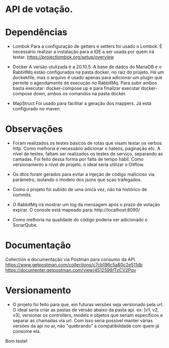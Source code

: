 # API de votação.

# Dependências
* Lombok
Para a configuração de getters e setters foi usado o Lombok. É necessário realizar a instalação para a IDE a ser usada por quem irá testar.
https://projectlombok.org/setup/overview

* Docker
A versão utulizada é a 20.10.5. A base de dados do MariaDB e o RabbitMq estão configurados na pasta docker, no raiz do projeto. Há um dockekfile, mas o arquivo é usado apenas para adicionar um plugin que permite o agendamento de execução no RabbitMq. Para subir ambos basta executar: docker-compose up e para finalizar executar docker-compose down, ambos os comandos na pasta docker.

* MapStruct
Foi usado para facilitar a geração dos mappers. Já está configurado no maven.

# Observações
* Foram realizados os testes básicos de rotas que visam testar os verbos http. Como melhoria é necessário adicionar o hateos, paginação etc. A nível de testes, faltam ser realizados os testes de serviço, separando as camadas. Foi feito dessa forma por falta de tempo hábil. Como versionamento a nível de projeto, o ideal seria utilizar o Gitflow.

* Os dtos foram gerados para evitar a injeção de código malicioso via parâmetro, isolando o modelo dos jsons que sçao trafegados.

* Como o projeto foi subido de uma única vez, não há histórico de commits.

* O RabbitMq irá mostrar um log da mensagem após o prazo de votação expirar. O console está mapeado para: http://localhost:8090/

* Como melhoria na qualidade do código poderia ser adicionado o SonarQube.

# Documentação 
Collection e documentação via Postman para consumo da API.
<br>
https://www.getpostman.com/collections/c7cb196c5a80c2e511db
<br>
https://documenter.getpostman.com/view/4512599/TzCV2Pqv

# Versionamento
* O projeto foi feito para que, em futuras versões seja versionado pela url. O ideal seria criar as pastas de versão abaixo da pasta api. ex: [v1, v2, v3], versionar os controllers, models e objetos que seriam específicos e separar as chamadas via url. Com isso seria possível manter várias versões da api no ar, não "quebrando" a compatibilidade com quem já consome ela.

Bom teste!
